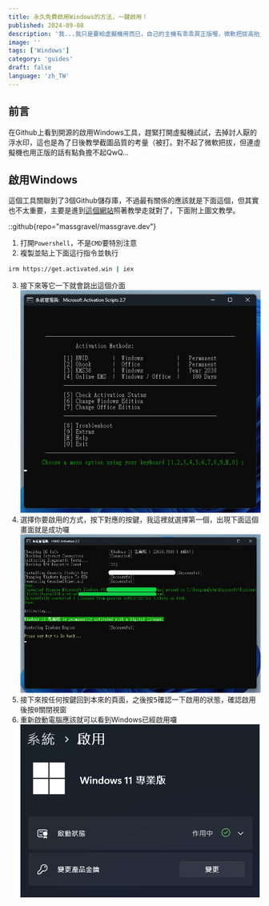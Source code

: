 ```yaml
---
title: 永久免費啟用Windows的方法，一鍵啟用！
published: 2024-09-08
description: '我...我只是要給虛擬機用而已，自己的主機有乖乖買正版喔，微軟把拔高抬貴手'
image: ''
tags: ['Windows']
category: 'guides'
draft: false 
language: 'zh_TW'
---
```


## 前言

在Github上看到開源的啟用Windows工具，趕緊打開虛擬機試試，去掉討人厭的浮水印，這也是為了日後教學截圖品質的考量（被打。對不起了微軟把拔，但連虛擬機也用正版的話有點負擔不起QwQ...

## 啟用Windows

這個工具關聯到了3個Github儲存庫，不過最有關係的應該就是下面這個，但其實也不太重要，主要是進到[這個網站](https://massgrave.dev/)照著教學走就對了，下面附上圖文教學。

::github{repo="massgravel/massgrave.dev"}

1. 打開`Powershell`，不是`CMD`要特別注意
2. 複製並貼上下面這行指令並執行
```bash
irm https://get.activated.win | iex
```
3. 接下來等它一下就會跳出這個介面
![](1.png)
4. 選擇你要啟用的方式，按下對應的按鍵，我這裡就選擇第一個，出現下面這個畫面就是成功囉
![](2.png)
5. 接下來按任何按鍵回到本來的頁面，之後按<kbd>5</kbd>確認一下啟用的狀態，確認啟用後按<kbd>0</kbd>關閉視窗
6. 重新啟動電腦應該就可以看到Windows已經啟用囉
![](3.png)
